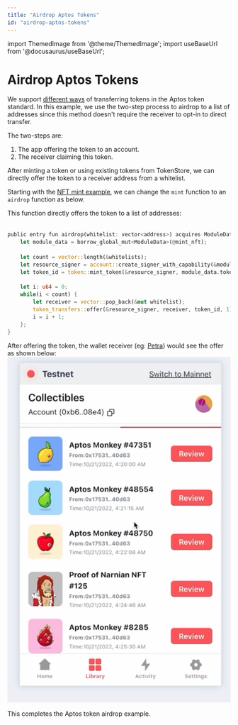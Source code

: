 ```yaml
---
title: "Airdrop Aptos Tokens"
id: "airdrop-aptos-tokens"
---
```

import ThemedImage from '@theme/ThemedImage';
import useBaseUrl from '@docusaurus/useBaseUrl';

# Airdrop Aptos Tokens

We support [different ways](./aptos-token.md#token-transfer) of transferring tokens in the Aptos token standard. In this example, we use the two-step process to airdrop to a list of addresses since this method doesn't require the receiver to opt-in to direct transfer.

The two-steps are:

1. The app offering the token to an account.
2. The receiver claiming this token.

After minting a token or using existing tokens from TokenStore, we can directly offer the token to a receiver address from a whitelist.

Starting with the [NFT mint example](https://github.com/aptos-labs/aptos-core/blob/main/aptos-move/move-examples/mint_nft/2-Using-Resource-Account/sources/create_nft_with_resource_account.move), we can change the `mint` function to an `airdrop` function as below.

This function directly offers the token to a list of addresses:

```rust

public entry fun airdrop(whitelist: vector<address>) acquires ModuleData {
    let module_data = borrow_global_mut<ModuleData>(@mint_nft);
    
    let count = vector::length(&whitelists);
    let resource_signer = account::create_signer_with_capability(&module_data.signer_cap);
    let token_id = token::mint_token(&resource_signer, module_data.token_data_id, count);
    
    let i: u64 = 0;
    while(i < count) {
        let receiver = vector::pop_back(&mut whitelist);
        token_transfers::offer(&resource_signer, receiver, token_id, 1);
        i = i + 1;
    };
}
```

After offering the token, the wallet receiver (eg: [Petra](https://petra.app/)) would see the offer as shown below:
![petra_screenshot.png](../../../static/img/token-airdrop.png)

This completes the Aptos token airdrop example.